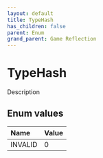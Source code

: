 ```yaml
---
layout: default
title: TypeHash
has_children: false
parent: Enum
grand_parent: Game Reflection
---
```

# TypeHash
Description 

## Enum values
| Name | Value |
|:-------------|:--------------|
| INVALID | 0 |
